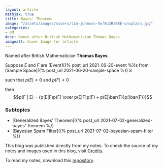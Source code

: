 ```yaml
---
layout: article
mathjax: true
title: Bayes' Theorem
image: "/assets/images/covers/tim-johnson-Vwf8q3RzBRE-unsplash.jpg"
categories:
- DM
desc: Named after British Mathematician Thomas Bayes. 
imagealt: Cover Image for article
---
```


Named after British Mathematician <b>Thomas Bayes</b>.

Suppose $E$ and $F$ are [Event]({% post_url 2021-06-20-event %})s from [Sample Space]({% post_url 2021-06-20-sample-space %}) $S$ 
































































































































































































































































































































































































such that $p(E) \neq 0$ and $p(F) \neq 0$
































































































































































































































































































































































































then
$$p(F | E) = {p(E|F)p(F) \over p(E|F)p(F) + p(E|\bar{F})p(\bar{F})}$$

































































































































































































































































































































































































### Subtopics
- [Generalized Bayes' Theorem]({% post_url 2021-07-02-generalized-bayes'-theorem %})
- [Bayesian Spam Filter]({% post_url 2021-07-02-bayesian-spam-filter %})

This blog was published directly from my notes.
To check the source of my notes and images used in this blog, visit <a href="/credits.html" target="_blank">Credits</a>.

To read my notes, download this <a href="https://github.com/bovem/CS" target="blank">repository</a>.